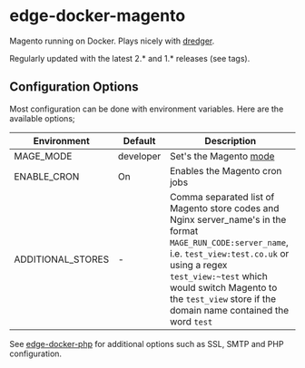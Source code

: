 # edge-docker-magento
Magento running on Docker. Plays nicely with [dredger](https://github.com/outeredge/dredger).

Regularly updated with the latest 2.* and 1.* releases (see tags).

## Configuration Options
Most configuration can be done with environment variables. Here are the available options;

| Environment       | Default | Description |
| -------------     | ------- | --- |
| MAGE_MODE         | developer | Set's the Magento [mode](http://devdocs.magento.com/guides/v2.1/config-guide/bootstrap/magento-modes.html) |
| ENABLE_CRON       | On      | Enables the Magento cron jobs |
| ADDITIONAL_STORES | -       | Comma separated list of Magento store codes and Nginx server_name's in the format `MAGE_RUN_CODE:server_name`, i.e. `test_view:test.co.uk` or using a regex `test_view:~test` which would switch Magento to the `test_view` store if the domain name contained the word `test` |

See [edge-docker-php](https://github.com/outeredge/edge-docker-php) for additional options such as SSL, SMTP and PHP configuration.
